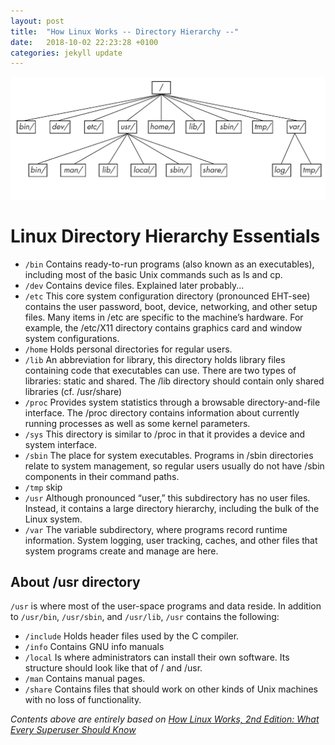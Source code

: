 ```yaml
---
layout: post
title:  "How Linux Works -- Directory Hierarchy --"
date:   2018-10-02 22:23:28 +0100
categories: jekyll update
---
```


![Linux directory hierarchy](/img/linux_directory_hierarchy.png)
# Linux Directory Hierarchy Essentials
- `/bin` Contains ready-to-run programs (also known as an executables), including most of the basic Unix
commands such as ls and cp.
- `/dev` Contains device files. Explained later probably...
- `/etc` This core system configuration directory (pronounced EHT-see) contains the user password, boot,
device, networking, and other setup files. Many items in /etc are specific to the machine’s hardware. For
example, the /etc/X11 directory contains graphics card and window system configurations.
- `/home` Holds personal directories for regular users.
- `/lib` An abbreviation for library, this directory holds library files containing code that executables can use.
There are two types of libraries: static and shared. The /lib directory should contain only shared libraries (cf. /usr/share)
- `/proc` Provides system statistics through a browsable directory-and-file interface. The /proc
directory contains information about currently running processes as well as some kernel parameters.
- `/sys` This directory is similar to /proc in that it provides a device and system interface. 
- `/sbin` The place for system executables. Programs in /sbin directories relate to system management, so
regular users usually do not have /sbin components in their command paths.
- `/tmp` skip
- `/usr` Although pronounced “user,” this subdirectory has no user files. Instead, it contains a large directory
hierarchy, including the bulk of the Linux system. 
- `/var` The variable subdirectory, where programs record runtime information. System logging, user tracking,
caches, and other files that system programs create and manage are here.

## About /usr directory
`/usr` is where most of the user-space programs and data reside. In addition to `/usr/bin`, `/usr/sbin`, and `/usr/lib`, `/usr` contains the following:
- `/include` Holds header files used by the C compiler.
- `/info` Contains GNU info manuals
- `/local` Is where administrators can install their own software. Its structure should look like that of / and /usr.
- `/man` Contains manual pages.
- `/share` Contains files that should work on other kinds of Unix machines with no loss of functionality. 


*Contents above are entirely based on [How Linux Works, 2nd Edition: What Every Superuser Should Know][how_linux_works]*

[how_linux_works]: http://a.co/d/fxxaVt5
